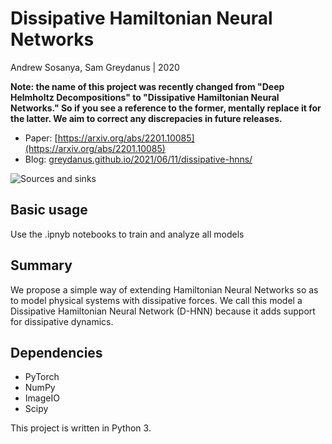# Dissipative Hamiltonian Neural Networks
Andrew Sosanya, Sam Greydanus | 2020

**Note: the name of this project was recently changed from "Deep Helmholtz Decompositions" to "Dissipative Hamiltonian Neural Networks." So if you see a reference to the former, mentally replace it for the latter. We aim to correct any discrepacies in future releases.**

* Paper: [https://arxiv.org/abs/2201.10085](https://arxiv.org/abs/2201.10085)
* Blog: [greydanus.github.io/2021/06/11/dissipative-hnns/](https://greydanus.github.io/2021/06/11/dissipative-hnns/)

![Sources and sinks](./static/banner.png)

Basic usage
--------

Use the .ipnyb notebooks to train and analyze all models

Summary
--------

We propose a simple way of extending Hamiltonian Neural Networks so as to model physical systems with dissipative forces. We call this model a Dissipative Hamiltonian Neural Network (D-HNN) because it adds support for dissipative dynamics.

Dependencies
--------
 * PyTorch
 * NumPy
 * ImageIO
 * Scipy
 
This project is written in Python 3.